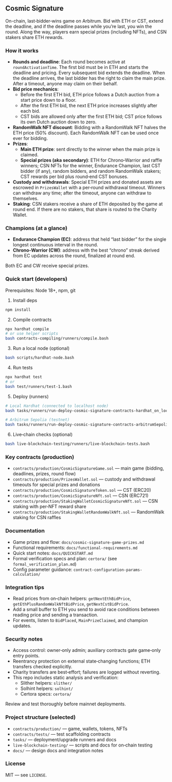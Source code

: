 ## Cosmic Signature

On-chain, last‑bidder‑wins game on Arbitrum. Bid with ETH or CST, extend the deadline, and if the deadline passes while you’re last, you win the round. Along the way, players earn special prizes (including NFTs), and CSN stakers share ETH rewards.

### How it works

- **Rounds and deadline**: Each round becomes active at `roundActivationTime`. The first bid must be in ETH and starts the deadline and pricing. Every subsequent bid extends the deadline. When the deadline arrives, the last bidder has the right to claim the main prize. After a timeout, anyone may claim on their behalf.
- **Bid price mechanics**:
  - Before the first ETH bid, ETH price follows a Dutch auction from a start price down to a floor.
  - After the first ETH bid, the next ETH price increases slightly after each bid.
  - CST bids are allowed only after the first ETH bid; CST price follows its own Dutch auction down to zero.
- **RandomWalk NFT discount**: Bidding with a RandomWalk NFT halves the ETH price (50% discount). Each RandomWalk NFT can be used once ever for bidding.
- **Prizes**:
  - **Main ETH prize**: sent directly to the winner when the main prize is claimed.
  - **Special prizes (aka secondary)**: ETH for Chrono‑Warrior and raffle winners; CSN NFTs for the winner, Endurance Champion, last CST bidder (if any), random bidders, and random RandomWalk stakers; CST rewards per bid plus round‑end CST bonuses.
- **Custody and withdrawals**: Special ETH prizes and donated assets are escrowed in `PrizesWallet` with a per‑round withdrawal timeout. Winners can withdraw any time; after the timeout, anyone can withdraw to themselves.
- **Staking**: CSN stakers receive a share of ETH deposited by the game at round end. If there are no stakers, that share is routed to the Charity Wallet.

### Champions (at a glance)

- **Endurance Champion (EC)**: address that held “last bidder” for the single longest continuous interval in the round.
- **Chrono‑Warrior (CW)**: address with the best “chrono” streak derived from EC updates across the round, finalized at round end.

Both EC and CW receive special prizes.

### Quick start (developers)

Prerequisites: Node 18+, npm, git

1) Install deps
```bash
npm install
```

2) Compile contracts
```bash
npx hardhat compile
# or use helper scripts
bash contracts-compiling/runners/compile.bash
```

3) Run a local node (optional)
```bash
bash scripts/hardhat-node.bash
```

4) Run tests
```bash
npx hardhat test
# or
bash test/runners/test-1.bash
```

5) Deploy (runners)
```bash
# Local Hardhat (connected to localhost node)
bash tasks/runners/run-deploy-cosmic-signature-contracts-hardhat_on_localhost.bash

# Arbitrum Sepolia (testnet)
bash tasks/runners/run-deploy-cosmic-signature-contracts-arbitrumSepolia.bash
```

6) Live‑chain checks (optional)
```bash
bash live-blockchain-testing/runners/live-blockchain-tests.bash
```

### Key contracts (production)

- `contracts/production/CosmicSignatureGame.sol` — main game (bidding, deadlines, prizes, round flow)
- `contracts/production/PrizesWallet.sol` — custody and withdrawal timeouts for special prizes and donations
- `contracts/production/CosmicSignatureToken.sol` — CST (ERC20)
- `contracts/production/CosmicSignatureNft.sol` — CSN (ERC721)
- `contracts/production/StakingWalletCosmicSignatureNft.sol` — CSN staking with per‑NFT reward share
- `contracts/production/StakingWalletRandomWalkNft.sol` — RandomWalk staking for CSN raffles

### Documentation

- Game prizes and flow: `docs/cosmic-signature-game-prizes.md`
- Functional requirements: `docs/functional-requirements.md`
- Quick start notes: `docs/QUICKSTART.md`
- Formal verification specs and plan: `certora/` (see `formal_verification_plan.md`)
- Config parameter guidance: `contract-configuration-params-calculation/`

### Integration tips

- Read prices from on‑chain helpers: `getNextEthBidPrice`, `getEthPlusRandomWalkNftBidPrice`, `getNextCstBidPrice`.
- Add a small buffer to ETH you send to avoid race conditions between reading price and sending a transaction.
- For events, listen to `BidPlaced`, `MainPrizeClaimed`, and champion updates.

### Security notes

- Access control: owner‑only admin; auxiliary contracts gate game‑only entry points.
- Reentrancy protection on external state‑changing functions; ETH transfers checked explicitly.
- Charity transfers are best‑effort; failures are logged without reverting.
- This repo includes static analysis and verification:
  - Slither helpers: `slither/`
  - Solhint helpers: `solhint/`
  - Certora specs: `certora/`

Review and test thoroughly before mainnet deployments.

### Project structure (selected)

- `contracts/production/` — game, wallets, tokens, NFTs
- `contracts/tests/` — test scaffolding contracts
- `tasks/` — deployment/upgrade runners and docs
- `live-blockchain-testing/` — scripts and docs for on‑chain testing
- `docs/` — design docs and integration notes

### License

MIT — see `LICENSE`.
